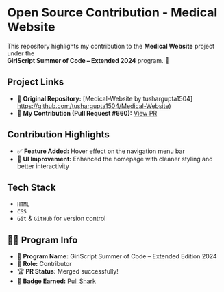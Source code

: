 # Open Source Contribution - Medical Website 
This repository highlights my contribution to the **Medical Website** project under the  
**GirlScript Summer of Code – Extended 2024** program. 🎉

## Project Links
- 🔗 **Original Repository:** [Medical-Website by tushargupta1504] https://github.com/tushargupta1504/Medical-Website)  
- 🔀 **My Contribution (Pull Request #660):** [View PR](https://github.com/tushargupta1504/Medical-Website/pull/660)

## Contribution Highlights
- ✅ **Feature Added:** Hover effect on the navigation menu bar  
- 🎯 **UI Improvement:** Enhanced the homepage with cleaner styling and better interactivity

## Tech Stack
- `HTML`
- `CSS`
- `Git` & `GitHub` for version control

## 👩‍💻 Program Info

- 🌸 **Program Name:** GirlScript Summer of Code – Extended Edition 2024  
- 📌 **Role:** Contributor  
- 🏆 **PR Status:** Merged successfully!  
- 🐙 **Badge Earned:** [Pull Shark](https://github.com/users/Gunpreet08/achievements/pull-shark)  

